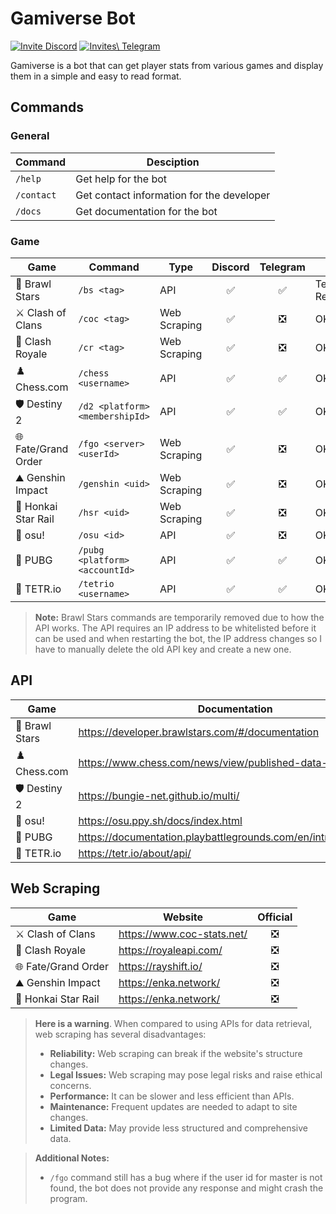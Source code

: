 # Gamiverse Bot

[![Invite Discord](https://img.shields.io/badge/-Invite%20Bot-404eed?style=flat&logo=discord&logoColor=white)](https://discord.com/api/oauth2/authorize?client_id=1074237343306883082&permissions=139586956352&scope=bot)
[![Invites\ Telegram](https://img.shields.io/badge/-Chat%20With%20Bot-24a1dd?style=flat&logo=telegram&logoColor=white)](https://t.me/gamiverse_bot)

Gamiverse is a bot that can get player stats from various games and display them in a simple and easy to read format.

## Commands

### General

| Command    | Desciption                                |
| ---------- | ----------------------------------------- |
| `/help`    | Get help for the bot                      |
| `/contact` | Get contact information for the developer |
| `/docs`    | Get documentation for the bot             |

### Game

| Game                | Command                         | Type         | Discord | Telegram | Status             |
| ------------------- | ------------------------------- | ------------ | :-----: | :------: | ------------------ |
| 🔫 Brawl Stars      | `/bs <tag>`                     | API          |   ✅    |    ✅    | Temporarily Remove |
| ⚔️ Clash of Clans   | `/coc <tag>`                    | Web Scraping |   ✅    |    ❎    | OK                 |
| 👑 Clash Royale     | `/cr <tag>`                     | Web Scraping |   ✅    |    ❎    | OK                 |
| ♟️ Chess.com        | `/chess <username>`             | API          |   ✅    |    ✅    | OK                 |
| 🛡️ Destiny 2        | `/d2 <platform> <membershipId>` | API          |   ✅    |    ✅    | OK                 |
| 🌐 Fate/Grand Order | `/fgo <server> <userId>`        | Web Scraping |   ✅    |    ❎    | OK                 |
| ⛰️ Genshin Impact   | `/genshin <uid>`                | Web Scraping |   ✅    |    ❎    | OK                 |
| 🌌 Honkai Star Rail | `/hsr <uid>`                    | Web Scraping |   ✅    |    ❎    | OK                 |
| 🎹 osu!             | `/osu <id>`                     | API          |   ✅    |    ❎    | OK                 |
| 🔫 PUBG             | `/pubg <platform> <accountId>`  | API          |   ✅    |    ✅    | OK                 |
| 🧱 TETR.io          | `/tetrio <username>`            | API          |   ✅    |    ✅    | OK                 |

> **Note:** Brawl Stars commands are temporarily removed due to how the API works. The API requires an IP address to be whitelisted before it can be used and when restarting the bot, the IP address changes so I have to manually delete the old API key and create a new one.

## API

| Game           | Documentation                                                    |    Auth     | Official |
| -------------- | ---------------------------------------------------------------- | :---------: | :------: |
| 🔫 Brawl Stars | https://developer.brawlstars.com/#/documentation                 |  `Bearer`   |    ✅    |
| ♟️ Chess.com   | https://www.chess.com/news/view/published-data-api               |   `None`    |    ✅    |
| 🛡️ Destiny 2   | https://bungie-net.github.io/multi/                              | `x-api-key` |    ✅    |
| 🎹 osu!        | https://osu.ppy.sh/docs/index.html                               |  `Bearer`   |    ✅    |
| 🔫 PUBG        | https://documentation.playbattlegrounds.com/en/introduction.html |  `Bearer`   |    ✅    |
| 🧱 TETR.io     | https://tetr.io/about/api/                                       |   `None`    |    ✅    |

## Web Scraping

| Game                | Website                    | Official |
| ------------------- | -------------------------- | :------: |
| ⚔️ Clash of Clans   | https://www.coc-stats.net/ |    ❎    |
| 👑 Clash Royale     | https://royaleapi.com/     |    ❎    |
| 🌐 Fate/Grand Order | https://rayshift.io/       |    ❎    |
| ⛰️ Genshin Impact   | https://enka.network/      |    ❎    |
| 🌌 Honkai Star Rail | https://enka.network/      |    ❎    |

> **Here is a warning**. When compared to using APIs for data retrieval, web scraping has several disadvantages:
>
> -   **Reliability:** Web scraping can break if the website's structure changes.
> -   **Legal Issues:** Web scraping may pose legal risks and raise ethical concerns.
> -   **Performance:** It can be slower and less efficient than APIs.
> -   **Maintenance:** Frequent updates are needed to adapt to site changes.
> -   **Limited Data:** May provide less structured and comprehensive data.

> **Additional Notes:**
>
> -   `/fgo` command still has a bug where if the user id for master is not found, the bot does not provide any response and might crash the program.
